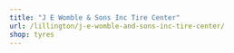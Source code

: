 ```yaml
---
title: "J E Womble & Sons Inc Tire Center"
url: /lillington/j-e-womble-and-sons-inc-tire-center/
shop: tyres
---
```


